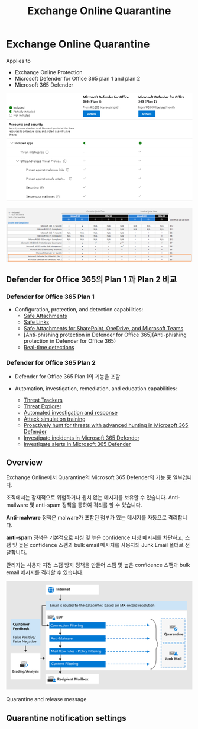 ﻿---
title: Exchange Online Quarantine
filename: Exchange\ExchangeOnline\Exchange-Online-Quarantine.md
ms.date: 2022.05.27
---

# Exchange Online Quarantine

Applies to

- Exchange Online Protection
- Microsoft Defender for Office 365 plan 1 and plan 2
- Microsoft 365 Defender


![compare-defender-for-o365-plan1-and-plan2](images/compare-defender-for-o365-plan1-and-plan2.png)

![compare-defender-for-o365-included-canbeadded-subscriptions](images/compare-defender-for-o365-included-canbeadded-subscriptions.png)

## Defender for Office 365의 Plan 1 과 Plan 2 비교

### Defender for Office 365 Plan 1

- Configuration, protection, and detection capabilities:
    - [Safe Attachments](https://learn.microsoft.com/en-us/microsoft-365/security/office-365-security/safe-attachments?view=o365-worldwide)
    - [Safe Links](https://learn.microsoft.com/en-us/microsoft-365/security/office-365-security/safe-links?view=o365-worldwide)
    - [Safe Attachments for SharePoint, OneDrive, and Microsoft Teams](https://learn.microsoft.com/en-us/microsoft-365/security/office-365-security/mdo-for-spo-odb-and-teams?view=o365-worldwide)
    - [Anti-phishing protection in Defender for Office 365](Anti-phishing protection in Defender for Office 365)
    - [Real-time detections](https://learn.microsoft.com/en-us/microsoft-365/security/office-365-security/threat-explorer?view=o365-worldwide)

### Defender for Office 365 Plan 2

- Defender for Office 365 Plan 1의 기능을 포함

- Automation, investigation, remediation, and education capabilities:
    - [Threat Trackers](https://learn.microsoft.com/en-us/microsoft-365/security/office-365-security/threat-trackers?view=o365-worldwide)
    - [Threat Explorer](https://learn.microsoft.com/en-us/microsoft-365/security/office-365-security/threat-explorer?view=o365-worldwide)
    - [Automated investigation and response](https://learn.microsoft.com/en-us/microsoft-365/security/office-365-security/office-365-air?view=o365-worldwide)
    - [Attack simulation training](https://learn.microsoft.com/en-us/microsoft-365/security/office-365-security/attack-simulation-training?view=o365-worldwide)
    - [Proactively hunt for threats with advanced hunting in Microsoft 365 Defender](https://learn.microsoft.com/en-us/microsoft-365/security/defender/advanced-hunting-overview?view=o365-worldwide)
    - [Investigate incidents in Microsoft 365 Defender](https://learn.microsoft.com/en-us/microsoft-365/security/defender/investigate-incidents?view=o365-worldwide)
    - [Investigate alerts in Microsoft 365 Defender](https://learn.microsoft.com/en-us/microsoft-365/security/defender/investigate-alerts?view=o365-worldwide)


## Overview

Exchange Online에서 Quarantine의 Microsoft 365 Defender의 기능 중 일부입니다.

조직에서는 잠재적으로 위험하거나 원치 않는 메시지를 보유할 수 있습니다. Anti-mailware 및 anti-spam 정책을 통하여 격리를 할 수 있습니다.

**Anti-malware** 정책은 malware가 포함된 첨부가 있는 메시지를 자동으로 격리합니다.

**anti-spam** 정책은 기본적으로 피싱 및 높은 confidence 피싱 메시지를 차단하고, 스팸 및 높은 confidence 스팸과 bulk email 메시지를 사용자의 Junk Email 폴더로 전달합니다.

관리자는 사용자 지정 스팸 방지 정책을 만들어 스팸 및 높은 confidence 스팸과 bulk email 메시지를 격리할 수 있습니다.

![how-eop-works](images/how-eop-works.png)


Quarantine and release message







## Quarantine notification settings